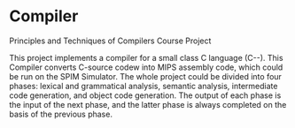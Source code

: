 # Compiler
Principles and Techniques of Compilers Course Project

This project implements a compiler for a small class C language (C--).
This Compiler converts C-source codew into MIPS assembly code, which could be run on the SPIM Simulator.
The whole project could be divided into four phases: lexical and grammatical analysis, semantic analysis, intermediate code generation, and object code generation.
The output of each phase is the input of the next phase, and the latter phase is always completed on the basis of the previous phase. 
